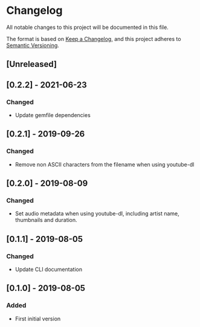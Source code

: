 # Changelog
All notable changes to this project will be documented in this file.

The format is based on [Keep a Changelog](https://keepachangelog.com/en/1.0.0/),
and this project adheres to [Semantic Versioning](https://semver.org/spec/v2.0.0.html).

## [Unreleased]

## [0.2.2] - 2021-06-23
### Changed
- Update gemfile dependencies

## [0.2.1] - 2019-09-26
### Changed
- Remove non ASCII characters from the filename when using youtube-dl

## [0.2.0] - 2019-08-09
### Changed
- Set audio metadata when using youtube-dl, including artist name, thumbnails and duration.

## [0.1.1] - 2019-08-05
### Changed
- Update CLI documentation

## [0.1.0] - 2019-08-05
### Added
- First initial version